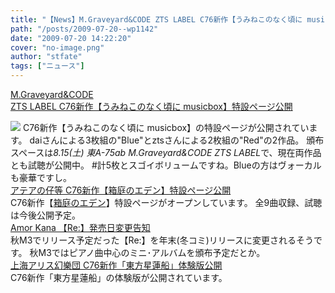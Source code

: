 ```yaml
---
title: "【News】M.Graveyard&CODE ZTS LABEL C76新作【うみねこのなく頃に musicbox】特設ページ公開"
path: "/posts/2009-07-20--wp1142"
date: "2009-07-20 14:22:20"
cover: "no-image.png"
author: "stfate"
tags: ["ニュース"]
---
```


<style type="text/css">
<!--
p {white-space: pre-wrap};
-->
</style>

<a  href="http://www.codeztslabel.com/mb/" target="_blank">M.Graveyard&CODE ZTS LABEL C76新作【うみねこのなく頃に musicbox】特設ページ公開</a>
<div ><a href="http://www.codeztslabel.com/mb/" target="_blank"><img src="http://www.codeztslabel.com/mb/img/mb_ban_l.gif"></a>
C76新作【うみねこのなく頃に musicbox】の特設ページが公開されています。
daiさんによる3枚組の"Blue"とztsさんによる2枚組の"Red"の2作品。
頒布スペースは<em>8.15(土) 東A-75ab M.Graveyard&CODE ZTS LABEL</em>で、現在両作品とも試聴が公開中。
#計5枚とスゴイボリュームですね。Blueの方はヴォーカルも豪華ですし。</div>
<a  href="http://atea.main.jp/" target="_blank">アテアの仔等 C76新作【箱庭のエデン】特設ページ公開</a>
<div >C76新作【<a href="http://atea.main.jp/eden/index.html" target="_blank">箱庭のエデン</a>】特設ページがオープンしています。
全9曲収録、試聴は今後公開予定。</div>
<a  href="http://amorkana.jp/" target="_blank">Amor Kana 【Re:】発売日変更告知</a>
<div >秋M3でリリース予定だった【Re:】を年末(冬コミ)リリースに変更されるそうです。
秋M3ではピアノ曲中心のミニ･アルバムを頒布予定だとか。</div>
<a  href="http://www16.big.or.jp/~zun/top.html" target="_blank">上海アリス幻樂団 C76新作「東方星蓮船」体験版公開</a>
<div >C76新作「東方星蓮船」の体験版が公開されています。</div>
